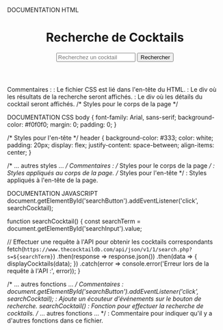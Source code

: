 DOCUMENTATION HTML 
<!-- Structure générale -->
<!DOCTYPE html>
<html lang="fr">
<head>
  <meta charset="UTF-8">
  <meta name="viewport" content="width=device-width, initial-scale=1.0">
  <title>Recherche de Cocktails</title>
  <link rel="stylesheet" href="styles.css">
</head>
<body>
  <!-- En-tête (header) -->
  <header>
    <h1>Recherche de Cocktails</h1>
    <input type="text" id="searchInput" placeholder="Recherchez un cocktail">
    <button id="searchButton">Rechercher</button>
  </header>

  <!-- Contenu principal (main) -->
  <main>
    <div id="results"></div>
    <div id="cocktailDetails"></div>
  </main>

  <!-- Scripts -->
  <script src="script.js"></script>
</body>
</html>
Commentaires :
<!-- Lien vers le fichier CSS --> : Le fichier CSS est lié dans l'en-tête du HTML.
<!-- Conteneur pour les résultats de la recherche --> : Le div où les résultats de la recherche seront affichés.
<!-- Conteneur pour les détails du cocktail --> : Le div où les détails du cocktail seront affichés.
/* Styles pour le corps de la page */

DOCUMENTATION CSS 
body {
  font-family: Arial, sans-serif;
  background-color: #f0f0f0;
  margin: 0;
  padding: 0;
}

/* Styles pour l'en-tête */
header {
  background-color: #333;
  color: white;
  padding: 20px;
  display: flex;
  justify-content: space-between;
  align-items: center;
}

/* ... autres styles ... */
Commentaires :
/* Styles pour le corps de la page */ : Styles appliqués au corps de la page.
/* Styles pour l'en-tête */ : Styles appliqués à l'en-tête de la page.

DOCUMENTATION JAVASCRIPT
document.getElementById('searchButton').addEventListener('click', searchCocktail);

function searchCocktail() {
  const searchTerm = document.getElementById('searchInput').value;

  // Effectuer une requête à l'API pour obtenir les cocktails correspondants
  fetch(`https://www.thecocktaildb.com/api/json/v1/1/search.php?s=${searchTerm}`)
    .then(response => response.json())
    .then(data => {
      displayCocktails(data);
    })
    .catch(error => console.error('Erreur lors de la requête à l\'API :', error));
}

/* ... autres fonctions ... */
Commentaires :
document.getElementById('searchButton').addEventListener('click', searchCocktail); : Ajoute un écouteur d'événements sur le bouton de recherche.
searchCocktail() : Fonction pour effectuer la recherche de cocktails.
/* ... autres fonctions ... */ : Commentaire pour indiquer qu'il y a d'autres fonctions dans ce fichier.
